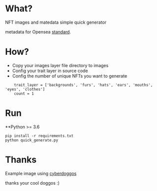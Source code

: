 # What?

NFT images and matedata simple quick generator

metadata for Opensea [standard](https://docs.opensea.io/docs/metadata-standards).


# How?

 - Copy your images layer file directory to images
 - Config your trait layer in source code
 - Config the number of unique NFTs you want to generate
```
    trait_layer = ['backgrounds', 'furs', 'hats', 'ears', 'mouths', 'eyes', 'clothes']
    count = 1
```

# Run

**Python >= 3.6
```
pip install -r requirements.txt
python quick_generate.py
```

# Thanks

Example image using [cyberdoggos](https://github.com/cyberdoggos/generator)

thanks your cool doggos :)
